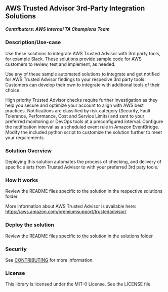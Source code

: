## AWS Trusted Advisor 3rd-Party Integration Solutions

##### Contributors: AWS Internal TA Champions Team

### Description/Use-case
Use these solutions to integrate AWS Trusted Advisor with 3rd party tools, for example Slack. These solutions provide sample code for AWS customers to review, test and implement, as needed.

Use any of these sample automated solutions to integrate and get notified for AWS Trusted Advisor findings to your respecive 3rd party tools. Customers can develop their own to integrate with additional tools of their choice. 

High priority Trusted Advisor checks require further investigation as they help you secure and optimize your account to align with AWS best practices. Notifications are classified by risk category (Security, Fault Tolerance, Performance, Cost and Service Limits) and sent to your preferred monitoring or DevOps tools at a preconfigured interval. Configure the notification interval as a scheduled event rule in Amazon EventBridge. Modify the included python script to customize the solution further to meet your requirements.

### Solution Overview
Deploying this solution automates the process of checking, and delivery of specific alerts from Trusted Advisor to with your preferred 3rd paty tools.

### How it works

Review the README files specific to the solution in the respective solutions folder.

More information about AWS Trusted Advisor is available here: https://aws.amazon.com/premiumsupport/trustedadvisor/

### Deploy the solution

Review the README files specific to the solution in the solutions folder.

### Security

See [CONTRIBUTING](CONTRIBUTING.md#security-issue-notifications) for more information.

### License

This library is licensed under the MIT-0 License. See the LICENSE file.

